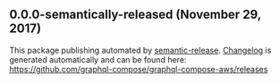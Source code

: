 ## 0.0.0-semantically-released (November 29, 2017)
This package publishing automated by [semantic-release](https://github.com/semantic-release/semantic-release).
[Changelog](https://github.com/graphql-compose/graphql-compose-aws/releases) is generated automatically and can be found here: https://github.com/graphql-compose/graphql-compose-aws/releases
